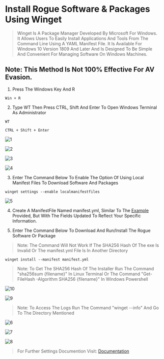 # Install Rogue Software & Packages Using Winget

> Winget Is A Package Manager Developed By Microsoft For Windows. It Allows Users To Easily Install Applications And Tools From The Command Line Using A YAML Manifest File. It Is Available For Windows 10 Version 1809 And Later And Is Designed To Be Simple And Convenient For Managing Software On Windows Machines.

## Note: This Method Is Not 100% Effective For AV Evasion.

1. Press The Windows Key And R

```
Win + R
```

2. Type WT Then Press CTRL, Shift And Enter To Open Windows Terminal As Administrator

```
WT
```
```
CTRL + Shift + Enter
```

![1](https://user-images.githubusercontent.com/94680549/236493445-253130cf-53a1-4aa2-9697-ca4f8d81f303.jpg)

![2](https://user-images.githubusercontent.com/94680549/236493489-5008458a-a5aa-4e9a-971c-b2cc979aad9b.jpg)

![3](https://user-images.githubusercontent.com/94680549/236493511-6a294b15-86ed-4c07-9ee7-1375aa83a7be.jpg)

![4](https://user-images.githubusercontent.com/94680549/236493587-75801cce-4d37-4c0c-b888-dc6225e7afdc.jpg)

3. Enter The Command Below To Enable The Option Of Using Local Manifest Files To Download Software And Packages

```
winget settings --enable localmanifestfiles
```

![5](https://user-images.githubusercontent.com/94680549/236494421-2ee0a9d9-04b6-4cd3-9199-3cc99b46e60b.jpg)

4. Create A ManifestFile Named manifest.yml, Similar To The [Example] Provided, But With The Fields Updated To Reflect Your Specific Information. 

[Example]: https://github.com/theaqueen21/LOLBAH/blob/main/Winget.exe/manifest.yml

5. Enter The Command Below To Download And Run/Install The Rogue Software Or Package

> Note: The Command Will Not Work If The SHA256 Hash Of The exe Is Invalid Or The manifest.yml File Is In Another Directory

```
winget install --manifest manifest.yml
```

> Note: To Get The SHA256 Hash Of The Installer Run The Command "sha256sum {filename}" In Linux Terminal Or The Command "Get-FileHash -Algorithm SHA256 {filename}" In Windows Powershell

![10](https://user-images.githubusercontent.com/94680549/236503180-bb93db77-8388-40e4-80b7-d62d17f0cbe7.jpg)

![9](https://user-images.githubusercontent.com/94680549/236502180-da2c87a2-3caf-4160-8167-bcb7973c9d65.jpg)

> Note: To Access The Logs Run The Command "winget --info" And Go To The Directory Mentioned

![6](https://user-images.githubusercontent.com/94680549/236499791-29b7c735-a1c6-4ade-aed4-0a3627a0d525.jpg)

![7](https://user-images.githubusercontent.com/94680549/236500368-ed44aea5-39c4-447e-80f5-b0e92f3f9317.jpg)

![8](https://user-images.githubusercontent.com/94680549/236500390-3205477b-00f0-43f4-a22c-b24547da6eb5.jpg)

> For Further Settings Documention Visit: [Documentation]

[Documentation]: https://aka.ms/winget-settings



